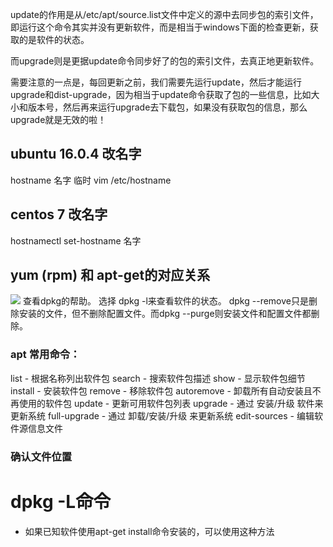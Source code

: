 update的作用是从/etc/apt/source.list文件中定义的源中去同步包的索引文件，即运行这个命令其实并没有更新软件，而是相当于windows下面的检查更新，获取的是软件的状态。

而upgrade则是更据update命令同步好了的包的索引文件，去真正地更新软件。

需要注意的一点是，每回更新之前，我们需要先运行update，然后才能运行upgrade和dist-upgrade，因为相当于update命令获取了包的一些信息，比如大小和版本号，然后再来运行upgrade去下载包，如果没有获取包的信息，那么upgrade就是无效的啦！



## ubuntu 16.0.4 改名字
hostname 名字         临时
vim /etc/hostname

## centos 7 改名字
hostnamectl set-hostname 名字

## yum (rpm) 和 apt-get的对应关系

![](../images/screenshot_1552272816637.png)
查看dpkg的帮助。
选择 dpkg -l来查看软件的状态。
dpkg --remove只是删除安装的文件，但不删除配置文件。而dpkg --purge则安装文件和配置文件都删除。
###  **apt 常用命令：**
  list - 根据名称列出软件包
  search - 搜索软件包描述
  show - 显示软件包细节
  install - 安装软件包
  remove - 移除软件包
  autoremove - 卸载所有自动安装且不再使用的软件包
  update - 更新可用软件包列表
  upgrade - 通过 安装/升级 软件来更新系统
  full-upgrade - 通过 卸载/安装/升级 来更新系统
  edit-sources - 编辑软件源信息文件
### **确认文件位置**
# dpkg -L命令
*   如果已知软件使用apt-get install命令安装的，可以使用这种方法